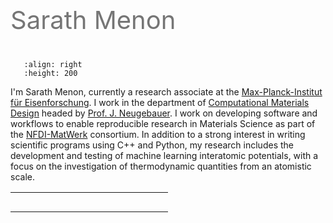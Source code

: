 # ‎

<br>
<br>
<br>

<p style="width:70%; font-size:40px; text-align:left; color:#757575">Sarath Menon</p>

```{image} avatar.jpg
   :align: right
   :height: 200
```

I'm Sarath Menon, currently a research associate at the <a href="https://www.mpie.de/2281/en">Max-Planck-Institut für Eisenforschung</a>. I work in the department of <a href="https://www.mpie.de/CM">Computational Materials Design</a> headed by <a href="https://www.mpie.de/person/43010/2763386">Prof. J. Neugebauer</a>. I work on developing software and workflows to enable reproducible research in Materials Science as part of the <a href="https://nfdi-matwerk.de/">NFDI-MatWerk</a> consortium. In addition to a strong interest in writing scientific programs using C++ and Python, my research includes the development and testing of machine learning interatomic potentials, with a focus on the investigation of thermodynamic quantities from an atomistic scale.


<table border="0">
 <tr>
   <td>
      <a href="mailto:mail@sarathmenon.me"><i class="fa fa-envelope"></i></a>
   </td>
   <td>
      <a href="https://www.mpie.de/person/122342/3079071"><i class="fa fa-location-dot"></i></a>
   </td>
   <td>
      <a href="https://github.com/srmnitc"><i class="fa fa-brands fa-github"></i></a>
   </td>
   <td>
      <a href="https://scholar.google.com/citations?user=kYpQVuMAAAAJ&hl=en"><i class="fa fa-graduation-cap"></i></a>
   </td>
   <td>
      <a href="https://www.researchgate.net/profile/Sarath-Menon"><i class="fa fa-brands fa-researchgate"></i></a>
   </td>
   <td>
      <a href="https://orcid.org/0000-0002-6776-1213"><i class="fa fa-brands fa-orcid"></i></a>
   </td>
   <td>
      <a href="www.linkedin.com/in/sarathrmenon"><i class="fa fa-brands fa-linkedin"></i></a>
   </td>
 </tr>
</table>

<link rel="stylesheet" href="https://cdnjs.cloudflare.com/ajax/libs/font-awesome/6.2.1/css/all.min.css">


<style>
table {
  border-spacing: 10px; margin-left:  auto; margin-right: auto;
}

.fa {
  padding: 10px;
  font-size: 20px;
  width: 30px;
  text-align: center;
  text-decoration: none;
}

/* Add a hover effect if you want */
.fa:hover {
  opacity: 0.7;
}

/* Set a specific color for each brand */

/* Google scholar */
.fa-graduation-cap {
  background: transparent;
  color: #757575;
}
.fa-github {
  background: transparent;
  color: #757575;
}
.fa-location-dot {
  background: transparent;
  color: #757575;
}
.fa-researchgate {
  background: transparent;
  color: #757575;
}
.fa-envelope {
  background: transparent;
  color: #757575;
}
.fa-orcid {
  background: transparent;
  color: #757575;
}.fa-linkedin {
  background: transparent;
  color: #757575;
}

</style>
